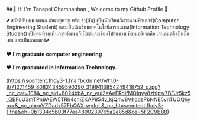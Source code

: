 ##👋 Hi I'm Tanapol Chamnanhan , Welcome to my Github Profile 👋

💕 สวัสดีคับ ผม ธนพล ชำนาญหาญ หรือ จ้า(ซัน) เป็นนักเรียนวิศวะคอมพิวเตอร์(Computer Engineering Student) และเป็นนักเรียนเทคโนโลยีสารสนเทศ(Information Technology Student) เป็นคนที่ชอบในการพัฒนาเว็บไซต์และเขียนโปรแกรม มีงานอดิเรกคือ เล่นดนตรี เป็นมือเบส และเป็นเกมเมอร์💕

#### ❤ I'm graduate computer engineering
#### ❤ I'm graduated in Information Technology.

(https://scontent.fhdy3-1.fna.fbcdn.net/v/t1.0-9/71271459_808243459590390_3199413854249418752_o.jpg?_nc_cat=108&_nc_sid=8024bb&_nc_eui2=AeFRoIfMOIqyy8zhIpw7BFJr5kz5_QBFuU3mTPn9AEW5TRh4cniZKAP854v_kjQmv8VhcdsPbNNE5vnTUOQhyoxx&_nc_ohc=VZDadx57FbQAX-wpfoL&_nc_ht=scontent.fhdy3-1.fna&oh=0b1334c5b03f77ea4890239765a2e85d&oe=5F2C9BB8)
<!--
**TawittyTC/TawittyTC** is a ✨ _special_ ✨ repository because its `README.md` (this file) appears on your GitHub profile.

Here are some ideas to get you started:

- 🔭 I’m currently working on ...
- 🌱 I’m currently learning ...
- 👯 I’m looking to collaborate on ...
- 🤔 I’m looking for help with ...
- 💬 Ask me about ...
- 📫 How to reach me: ...
- 😄 Pronouns: ...
- ⚡ Fun fact: ...
-->
